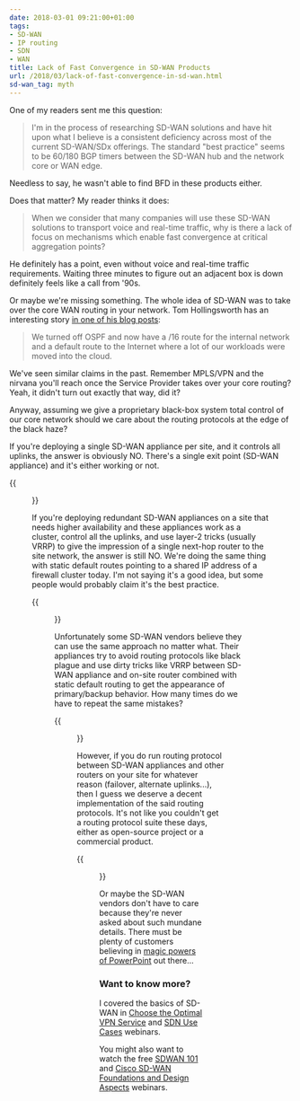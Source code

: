 ```yaml
---
date: 2018-03-01 09:21:00+01:00
tags:
- SD-WAN
- IP routing
- SDN
- WAN
title: Lack of Fast Convergence in SD-WAN Products
url: /2018/03/lack-of-fast-convergence-in-sd-wan.html
sd-wan_tag: myth
---
```

One of my readers sent me this question:

> I\'m in the process of researching SD-WAN solutions and have hit upon what I believe is a consistent deficiency across most of the current SD-WAN/SDx offerings. The standard \"best practice\" seems to be 60/180 BGP timers between the SD-WAN hub and the network core or WAN edge.

Needless to say, he wasn't able to find BFD in these products either.

Does that matter? My reader thinks it does:
<!--more-->
> When we consider that many companies will use these SD-WAN solutions to transport voice and real-time traffic, why is there a lack of focus on mechanisms which enable fast convergence at critical aggregation points?

He definitely has a point, even without voice and real-time traffic requirements. Waiting three minutes to figure out an adjacent box is down definitely feels like a call from '90s.

Or maybe we're missing something. The whole idea of SD-WAN was to take over the core WAN routing in your network. Tom Hollingsworth has an interesting story [in one of his blog posts](https://networkingnerd.net/2018/01/19/can-routing-be-oversimplified/):

> We turned off OSPF and now have a /16 route for the internal network and a default route to the Internet where a lot of our workloads were moved into the cloud.

We've seen similar claims in the past. Remember MPLS/VPN and the nirvana you'll reach once the Service Provider takes over your core routing? Yeah, it didn't turn out exactly that way, did it?

Anyway, assuming we give a proprietary black-box system total control of our core network should we care about the routing protocols at the edge of the black haze?

If you're deploying a single SD-WAN appliance per site, and it controls all uplinks, the answer is obviously NO. There's a single exit point (SD-WAN appliance) and it's either working or not.

{{<figure src="/2018/03/s600-Small+site.png" caption="Non-redundant SD-WAN site">}}

If you're deploying redundant SD-WAN appliances on a site that needs higher availability and these appliances work as a cluster, control all the uplinks, and use layer-2 tricks (usually VRRP) to give the impression of a single next-hop router to the site network, the answer is still NO. We're doing the same thing with static default routes pointing to a shared IP address of a firewall cluster today. I'm not saying it's a good idea, but some people would probably claim it's the best practice.

{{<figure src="/2018/03/s600-Redundant+layer-2+site.png" caption="Site with redundant SD-WAN connections">}}

Unfortunately some SD-WAN vendors believe they can use the same approach no matter what. Their appliances try to avoid routing protocols like black plague and use dirty tricks like VRRP between SD-WAN appliance and on-site router combined with static default routing to get the appearance of primary/backup behavior. How many times do we have to repeat the same mistakes?

{{<figure src="/2018/03/s600-Site+with+Redundant+Uplinks.png" caption="Site using a router in parallel with an SD-WAN appliance">}}

However, if you do run routing protocol between SD-WAN appliances and other routers on your site for whatever reason (failover, alternate uplinks...), then I guess we deserve a decent implementation of the said routing protocols. It's not like you couldn't get a routing protocol suite these days, either as open-source project or a commercial product.

{{<figure src="/2018/03/s600-Large+Site+with+Routing.png" caption="Site using a routing protocol to implement internal layer-3 redundancy">}}

Or maybe the SD-WAN vendors don't have to care because they're never asked about such mundane details. There must be plenty of customers believing in [magic powers of PowerPoint](http://blog.ipspace.net/2011/09/long-distance-irf-fabric-works-best-in.html) out there...

### Want to know more?

I covered the basics of SD-WAN in [Choose the Optimal VPN Service](http://www.ipspace.net/Choose_the_Optimal_VPN_Service) and [SDN Use Cases](http://www.ipspace.net/SDN_Use_Cases) webinars.

You might also want to watch the free [SDWAN 101](https://www.ipspace.net/SDWAN) and [Cisco SD-WAN Foundations and Design Aspects](https://www.ipspace.net/Cisco_SD-WAN_Foundations_and_Design_Aspects) webinars.
